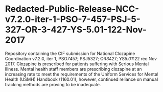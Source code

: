 # Redacted-Public-Release-NCC-v7.2.0-iter-1-PSO-7-457-PSJ-5-327-OR-3-427-YS-5.01-122-Nov-2017
Repository containing the CIF submission for National Clozapine Coordination v7.2.0, iter 1, PSO*7*457; PSJ*5*327; OR*3*427; YS*5.01*122 rec Nov 2017.
Clozapine is prescribed for patients suffering with Serious Mental Illness. Mental health staff members are prescribing clozapine at an increasing rate to meet the requirements of the Uniform Services for Mental Health (USMH) Handbook (1160.01), however, continued reliance on manual tracking methods are proving to be inadequate.
